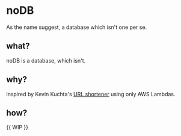 # noDB
As the name suggest, a database which isn't one per se.

## what?
noDB is a database, which isn't.

## why?
inspired by Kevin Kuchta's [URL shortener](http://kevinkuchta.com/_site/2018/03/lambda-only-url-shortener/) using only AWS Lambdas.

## how?
{{ WIP }}
